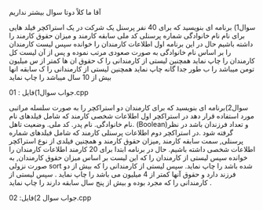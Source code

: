 آقا ما کلاً دوتا سوال بیشتر نداریم


سوال1) برنامه ای بنویسید که برای 40 نفر پرسنل یک شرکت در یک استراکچر فیلد هایی برای نام نام خانوادگی شماره پرسنلی کد ملی سابقه کارمند و میزان حقوق کارمند را داشته باشیم حال در این برنامه اول اطلاعات کارمندان را خوانده سپس لیست کارمندان را بر اساس نام خانوادگی به صورت صعودی مرتب نموده و پس از آن لیست کل کارمندان را چاپ نماید همچنین لیستی از کارمندانی را ک حقوق ان ها کمتر از س میلیون تومن میباشد را ب طور جدا گانه چاپ نماید همچنین لیستی از کارمندانی را ک سابقه انها بیش از 10 سال میباشد را چاپ نماید

جواب سوال1)فایل : 
01.cpp


سوال2)برنامه ای بنویسید که برای کارمندان دو استراکچر را به صورت سلسله مراتبی مورد استفاده قرار دهد در استراکچر اول اطلاعات شخصی کارمند که شامل فیلدهای نام .نام خانوادگی. نام پدر. کد ملی. وضعیت تاهل (Boolean)و تعداد فرزندان باشد در نظر گرفته شود .در استراکچر دوم اطلاعات پرسنلی کارمند که شامل فیلدهای شماره پرسنلی, سمت سابقه کارمند ,میزان حقوق کارمند و همچنین فیلدی از نوع استراکچر اطلاعات شخصی داشته باشیم.
حال در برنامه ابتدا برای 20 کارمند اطلاعات کارمندان را خوانده سپس لیستی از کارمندان را که این لیست بر اساس میزان حقوق کارمندان, به صورت نزولی sort شده باشد را چاپ نماید.
سپس لیستی از کارمندانی را که بیش از دو فرزند دارد و حقوق آنها کمتر از 4 میلیون می باشد را چاپ نماید . 
سپس لیستی از کارمندانی را که مجرد بوده و بیش از پنج سال سابقه دارند را چاپ نماید .

جواب سوال 2)فایل:
02.cpp
